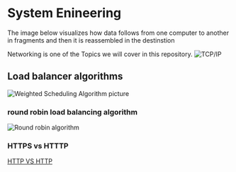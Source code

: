 # System Enineering
The image below visualizes how data follows from one computer to another in fragments and then it is reassembled in the destinstion

Networking is one of the Topics we will cover in this repository.
![TCP/IP](https://github.com/HassanMunene/alx-system_engineering-devops/blob/master/img/What_is_TCP-IP.webp)

## Load balancer algorithms
![Weighted Scheduling Algorithm picture](https://github.com/HassanMunene/alx-system_engineering-devops/blob/master/img/1-weighted-scheduling-load-balancer.png)

### round robin load balancing algorithm
![Round robin algorithm](https://github.com/HassanMunene/alx-system_engineering-devops/blob/master/img/2-round-robin-load-balancer.png)

### HTTPS vs HTTTP
[HTTP VS HTTP](https://github.com/HassanMunene/alx-system_engineering-devops/blob/master/img/http-vs-https.png)
